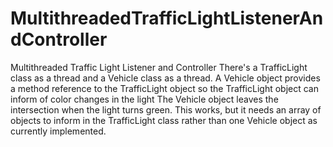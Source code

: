 # MultithreadedTrafficLightListenerAndController
Multithreaded Traffic Light Listener and Controller
There's a TrafficLight class as a thread and a Vehicle class as a thread.
A Vehicle object provides a method reference to the TrafficLight object so the TrafficLight object can inform of color changes in the light
The Vehicle object leaves the intersection when the light turns green.
This works, but it needs an array of objects to inform in the TrafficLight class rather than one Vehicle object as currently implemented.
